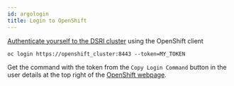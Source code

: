 ```yaml
---
id: argologin
title: Login to OpenShift
---
```


[Authenticate yourself to the DSRI cluster](https://app.dsri.unimaas.nl:8443/) using the OpenShift client

```shell
oc login https://openshift_cluster:8443 --token=MY_TOKEN
```

Get the command with the token from the `Copy Login Command` button in the user details at the top right of the [OpenShift webpage](https://app.dsri.unimaas.nl:8443/).
